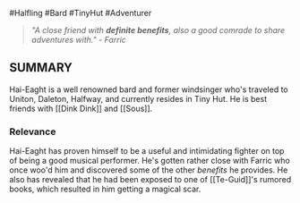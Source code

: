 #Halfling #Bard #TinyHut #Adventurer 
> _"A close friend with **definite benefits**, also a good comrade to share adventures with."_
> _- Farric_

## SUMMARY

Hai-Eaght is a well renowned bard and former windsinger who's traveled to Uniton, Daleton, Halfway, and currently resides in Tiny Hut. He is best friends with [[Dink Dink]] and [[Sous]].  
  

### Relevance

Hai-Eaght has proven himself to be a useful and intimidating fighter on top of being a good musical performer. He's gotten rather close with Farric who once woo'd him and discovered some of the other _benefits_ he provides. He also has revealed that he had been exposed to one of [[Te-Guid]]'s rumored books, which resulted in him getting a magical scar.
